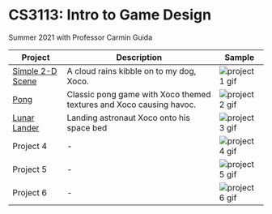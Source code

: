 # CS3113: Intro to Game Design
Summer 2021 with Professor Carmin Guida

| Project | Description | Sample |
| --- | --- | --- |
| [Simple 2-D Scene](https://github.com/mlitzenberg305/CS3113/tree/main/Project1) | A cloud rains kibble on to my dog, Xoco. | ![project 1 gif](https://media.giphy.com/media/eaW2qgipwO3g23cyvn/giphy.gif) |
| [Pong](https://github.com/mlitzenberg305/CS3113/tree/main/Project2) | Classic pong game with Xoco themed textures and Xoco causing havoc. | ![project 2 gif](https://media.giphy.com/media/mUaGQn8PhsUYc9YR9P/giphy.gif) |
| [Lunar Lander](https://github.com/mlitzenberg305/CS3113/tree/main/Project3) | Landing astronaut Xoco onto his space bed | ![project 3 gif](https://media.giphy.com/media/vFKqnCdLPNOKc/giphy.gif) |
| Project 4 | - | ![project 4 gif](https://media.giphy.com/media/vFKqnCdLPNOKc/giphy.gif) |
| Project 5 | - | ![project 5 gif](https://media.giphy.com/media/vFKqnCdLPNOKc/giphy.gif) |
| Project 6 | - | ![project 6 gif](https://media.giphy.com/media/vFKqnCdLPNOKc/giphy.gif) |
